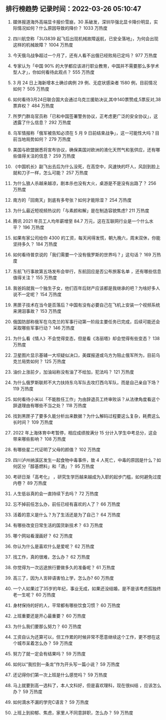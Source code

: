 
## 排行榜趋势 记录时间：2022-03-26 05:10:47
  
  1. 媒体报道海外高端显卡报价雪崩，30 系破发，深圳华强北显卡降价明显，实际情况如何？什么原因导致的降价？ 1033 万热度
    
  2. 四川航空称「3U3839 起飞后出现机械故障返航，已安全落地」，为何会出现这样的机械故障？ 1004 万热度
    
  3. 今天俄乌战争超过一个月了，还有人看不出俄已经败局已定吗？ 977 万热度
    
  4. 专家认为「中国 90% 的大学都应该进行职业教育，中国并不需要那么多学术型人才」，你如何看待此观点？ 555 万热度
    
  5. 3 月 24 日上海新增本土确诊病例 29 例、无症状感染者 1580 例，目前情况如何？ 505 万热度
    
  6. 如何看待3月24日联合国大会通过乌克兰援助决议,其中140票赞成,5票反对,38票弃权？ 484 万热度
    
  7. 所罗门群岛官员称「已和中国签署警务协议，正考虑更广泛的安全协议」，这透露了什么信息？ 292 万热度
    
  8. 乌军情报称「俄军被告知必须在 5 月 9 日前结束战争」，这一可能性大吗？目前当地局势如何？ 279 万热度
    
  9. 美国与欧盟据悉将宣布协议，确保美国对欧洲的液化天然气和氢供应，还有哪些值得关注的信息？ 259 万热度
    
  10. 《中国机长》副飞出去后为什么没死，在高空中，风速快的吓人，风刮到脸上就和刀子一样，怎么可能？ 257 万热度
    
  11. 为什么狼人杀越来越凉，剧本杀也没有大火，桌游是不是没有出路了？ 256 万热度
    
  12. 南方的「回南天」到底有多夸张？如何才能除湿？ 254 万热度
    
  13. 为什么最近短视频热议的「与素颜和解」是在制造容貌焦虑? 211 万热度
    
  14. 腾讯 2021 年员工人均年薪增至 84.7 万元，这在互联网行业是一个什么水平？ 196 万热度
    
  15. 如果有家公司给你 4300 的工资，每天闲得发慌，朝九晚六，周末双休，你能坚持多久？ 184 万热度
    
  16. 如何看待普京说的「我们需要一个没有俄罗斯的世界吗？」这句话？ 169 万热度
    
  17. 东航飞行事故第五场发布会举行，东航回应是否公布旅客名单 ，还有哪些信息值得关注？ 155 万热度
    
  18. 我爸妈就我一个独生子女，他们百年后财产应该都是我继承的吧？为啥好多人说不一定呢？ 154 万热度
    
  19. 黑匣子技术在当今是否落后？中国有没有必要自己在飞机上安装一个视频系统来溯洄事故？ 153 万热度
    
  20. 俄国防部称俄军在乌克兰的军事行动第一阶段主要任务已完成，后续可能还会采取哪些军事行动？ 146 万热度
    
  21. 为什么看《情人》不会觉得变态，但是看《洛丽塔》却会觉得有些变态？ 138 万热度
    
  22. 卫星图片显示基辅一大坝疑似决口，美媒报道或乌方为阻止俄军所为，目前乌克兰局势如何？ 125 万热度
    
  23. 油价上涨前夕，加油站称没有油了不给加，犯法吗？ 121 万热度
    
  24. 为什么俄罗斯联邦不大力扶持东乌军队去攻打西乌军队，而是自己亲自下场？ 119 万热度
    
  25. 如何看待小米以「不能胜任工作」为由辞退员工终审败诉？从法律角度看这个辞退理由有哪些不当之处？ 118 万热度
    
  26. 找到黑匣子了要多久能分析出来数据？为什么解码过程要这么复杂，耗费这么长时间？ 109 万热度
    
  27. 2022 年上海体育中考暂停，相应成绩按满分 15 分计入学生中考总分，这会带来哪些影响？ 108 万热度
    
  28. 有哪些星二代证明了父母的颜值？ 102 万热度
    
  29. 四川泸州纳溪区发生一起食物中毒事件，致 4 人死亡，中毒的原因是什么？如何区分「醇基燃料」和「酒」？ 95 万热度
    
  30. 考研日渐「高考化」 ，研究生学历越来越成为入职的起步门槛，如何避免过度内卷？ 89 万热度
    
  31. 人生低谷真的会一直持续下去吗？ 72 万热度
    
  32. 忘不掉前任怎么办，前任已经有喜欢的人了？ 66 万热度
    
  33. 活着的意义是什么？为了生活还是为了自己？ 64 万热度
    
  34. 有哪些改变日常生活的国货新技术？ 63 万热度
    
  35. 哪个网站看漫画好？ 62 万热度
    
  36. 你认为什么是喜欢什么是爱呢？ 62 万热度
    
  37. 找工作，真的很难，怎么办？ 62 万热度
    
  38. 你觉得为一次远途旅行要做多久的准备呢？ 61 万热度
    
  39. 高三了，因为人言碎语害怕上学，怎么办? 60 万热度
    
  40. 一个人如果过了35岁的年纪，事业无成，如果还没结婚，是不是该考虑孤独终老一生呢？ 60 万热度
    
  41. 身材保持的好的人，平常都有哪些饮食习惯？ 60 万热度
    
  42. 上班重要还是开心最重要？ 60 万热度
    
  43. 为什么我们要那么努力？ 60 万热度
    
  44. 工资自认为还算可以，但工作累的时候非常不愿意继续这个工作，更不想在这个城市呆着怎么办？ 59 万热度
    
  45. 努力了就一定会有结果吗？ 59 万热度
    
  46. 如何以“我捡到一条龙”作为开头写一篇小说？ 59 万热度
    
  47. 还记得你们第一次上班是什么感觉吗？ 59 万热度
    
  48. 马上就要到高一选科了，本人文科好，但是喜欢理科，现在很纠结 ，应该怎么办？ 59 万热度
    
  49. 如何滴水不漏的学完C语言？ 59 万热度
    
  50. 上班上到抑郁、焦虑，家里人不同意辞职，怎么办？ 59 万热度
    